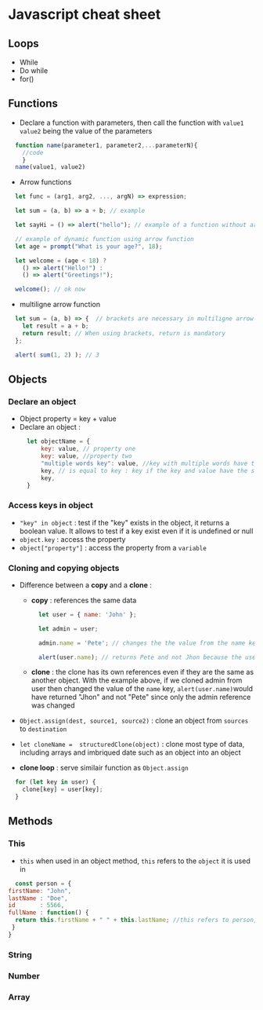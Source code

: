 # Javascript cheat sheet

## Loops
- While
- Do while
- for()

## Functions

- Declare a function with parameters, then call the function with `value1` `value2` being the value of the parameters
```js
  function name(parameter1, parameter2,...parameterN){
    //code
    }
  name(value1, value2)
```

- Arrow functions
```js
  let func = (arg1, arg2, ..., argN) => expression;

  let sum = (a, b) => a + b; // example

  let sayHi = () => alert("hello"); // example of a function without arguments

  // example of dynamic function using arrow function
  let age = prompt("What is your age?", 18);

  let welcome = (age < 18) ?
    () => alert("Hello!") :
    () => alert("Greetings!");

  welcome(); // ok now
```

- multiligne arrow function
```js
  let sum = (a, b) => {  // brackets are necessary in multiligne arrow function
    let result = a + b;
    return result; // When using brackets, return is mandatory
  };

  alert( sum(1, 2) ); // 3
```




## Objects
### Declare an object 
- Object property = key + value
- Declare an object :
  ``` js
    let objectName = {
        key: value, // property one
        key: value, //property two
        "multiple words key": value, //key with multiple words have to be declared in strings
        key, // is equal to key : key if the key and value have the same name
        key,
    }
  ```

### Access keys in object
  - `"key" in object` : test if the "key" exists in the object, it returns a boolean value. It allows to test if a key exist even if it is undefined or null
  - `object.key` : access the property
  - `object["property"]` : access the property from a `variable` 

### Cloning and copying objects
  - Difference between a **copy** and a **clone** :
      - **copy** : references the same data

        ```js
          let user = { name: 'John' };

          let admin = user;

          admin.name = 'Pete'; // changes the the value from the name key to Pete from Jhon

          alert(user.name); // returns Pete and not Jhon because the user key and admin key were referencing the same thing (they both look at the same adress for informations)
        ```
      - **clone** : the clone has its own references even if they are the same as another object. With the example above, if we cloned admin from user then changed the value of the `name` key, `alert(user.name)`would have returned "Jhon" and not "Pete" since only the admin reference was changed

  - `Object.assign(dest, source1, source2)` : clone an object from `sources` to `destination`
  - `let cloneName =  structuredClone(object)` : clone most type of data, including arrays and imbriqued date such as an object into an object
  - **clone loop** : serve similair function as `Object.assign`

  ```js
    for (let key in user) {
      clone[key] = user[key];
    }
  ```

## Methods
### This
 - `this` when used in an object method, `this` refers to the `object` it is used in
  
  ```js
    const person = {
  firstName: "John",
  lastName : "Doe",
  id       : 5566,
  fullName : function() {
    return this.firstName + " " + this.lastName; //this refers to person, it is equal to person.firstName and person.lastName
   }
  }
  ```
### String
### Number
### Array